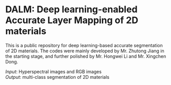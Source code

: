 # DALM: Deep learning-enabled Accurate Layer Mapping of 2D materials
This is a public repository for deep learning-based accurate segmentation of 2D materials. The codes were mainly developed by Mr. Zhutong Jiang in the starting stage, and further polished by Mr. Hongwei Li and Mr. Xingchen Dong. 

_Input_: Hyperspectral images and RGB images \
_Output_: multi-class segmentation of 2D materials

